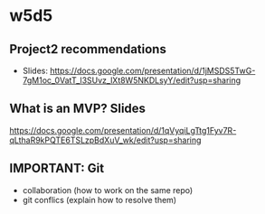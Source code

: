 

# w5d5

<!--


Friday: try to finish earlier.

-->


## Project2 recommendations 

  - Slides:
  https://docs.google.com/presentation/d/1jMSDS5TwG-7gM1oc_0VatT_l3SUvz_lXt8W5NKDLsyY/edit?usp=sharing



## What is an MVP? Slides
https://docs.google.com/presentation/d/1qVyqiLgTtg1Fyv7R-qLthaR9kPQTE6TSLzpBdXuV_wk/edit?usp=sharing




## IMPORTANT: Git
- collaboration (how to work on the same repo)
- git conflics (explain how to resolve them)


